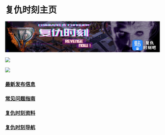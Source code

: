 # 复仇时刻主页
[![](./img/LOGO_Tieba.jpg)](https://tieba.baidu.com/f?kw=%E5%A4%8D%E4%BB%87%E6%97%B6%E5%88%BB&ie=utf-8)

[![](https://gitee.com/Zero_Fanker/Revenge-Now-Wiki/raw/master/LOGO_Bilibili.jpg)](https://space.bilibili.com/25328668)

[![](https://gitee.com/Zero_Fanker/Revenge-Now-Wiki/raw/master/LOGO_MODDB.jpg)](https://www.moddb.com/mods/revenge-now)

### [最新发布信息](./Publishment.md)

### [常见问题指南](./常见问题指南.md)

### [复仇时刻资料](./复仇时刻资料.md)

### [复仇时刻导航](./链接导航.md)
